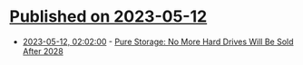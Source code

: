 # [Published on 2023-05-12](index.md)

* [2023-05-12, 02:02:00](https://hardware.slashdot.org/story/23/05/11/2111219/pure-storage-no-more-hard-drives-will-be-sold-after-2028?utm_source=rss1.0mainlinkanon&utm_medium=feed) - [Pure Storage: No More Hard Drives Will Be Sold After 2028](https://hardware.slashdot.org/story/23/05/11/2111219/pure-storage-no-more-hard-drives-will-be-sold-after-2028?utm_source=rss1.0mainlinkanon&utm_medium=feed)
